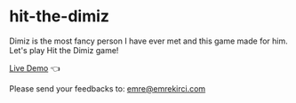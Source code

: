 # hit-the-dimiz
Dimiz is the most fancy person I have ever met and this game made for him.
Let's play Hit the Dimiz game!

[Live Demo](https://kirciemre.github.io/hit-the-dimiz/) :point_left:


Please send your feedbacks to: emre@emrekirci.com
